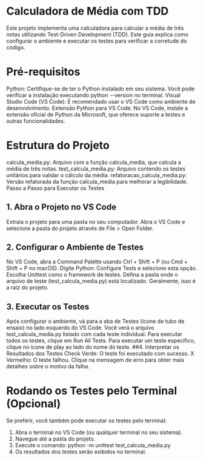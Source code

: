 # Calculadora de Média com TDD
Este projeto implementa uma calculadora para calcular a média de três notas utilizando Test-Driven Development (TDD). Este guia explica como configurar o ambiente e executar os testes para verificar a corretude do código.

# Pré-requisitos
Python: Certifique-se de ter o Python instalado em seu sistema. Você pode verificar a instalação executando python --version no terminal.
Visual Studio Code (VS Code): É recomendado usar o VS Code como ambiente de desenvolvimento.
Extensão Python para VS Code: No VS Code, instale a extensão oficial de Python da Microsoft, que oferece suporte a testes e outras funcionalidades.

# Estrutura do Projeto
calcula_media.py: Arquivo com a função calcula_media, que calcula a média de três notas.
test_calcula_media.py: Arquivo contendo os testes unitários para validar o cálculo da média.
refatoracao_calcula_media.py: Versão refatorada da função calcula_media para melhorar a legibilidade.
Passo a Passo para Executar os Testes
## 1. Abra o Projeto no VS Code
Extraia o projeto para uma pasta no seu computador.
Abra o VS Code e selecione a pasta do projeto através de File > Open Folder.
## 2. Configurar o Ambiente de Testes
No VS Code, abra a Command Palette usando Ctrl + Shift + P (ou Cmd + Shift + P no macOS).
Digite Python: Configure Tests e selecione esta opção.
Escolha Unittest como o framework de testes.
Defina a pasta onde o arquivo de teste (test_calcula_media.py) está localizado. Geralmente, isso é a raiz do projeto.
## 3. Executar os Testes
Após configurar o ambiente, vá para a aba de Testes (ícone de tubo de ensaio) no lado esquerdo do VS Code.
Você verá o arquivo test_calcula_media.py listado com cada teste individual.
Para executar todos os testes, clique em Run All Tests.
Para executar um teste específico, clique no ícone de play ao lado do nome do teste.
##4. Interpretar os Resultados dos Testes
Check Verde: O teste foi executado com sucesso.
X Vermelho: O teste falhou. Clique na mensagem de erro para obter mais detalhes sobre o motivo da falha.

# Rodando os Testes pelo Terminal (Opcional)
Se preferir, você também pode executar os testes pelo terminal:
1. Abra o terminal no VS Code (ou qualquer terminal no seu sistema).
2. Navegue até a pasta do projeto.
3. Execute o comando:
python -m unittest test_calcula_media.py
4. Os resultados dos testes serão exibidos no terminal.
